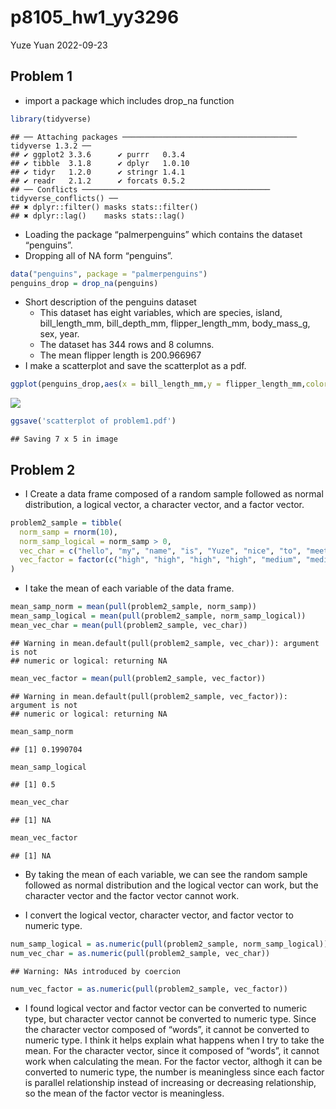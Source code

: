p8105_hw1_yy3296
================
Yuze Yuan
2022-09-23

## Problem 1

-   import a package which includes drop_na function

``` r
library(tidyverse) 
```

    ## ── Attaching packages ─────────────────────────────────────── tidyverse 1.3.2 ──
    ## ✔ ggplot2 3.3.6      ✔ purrr   0.3.4 
    ## ✔ tibble  3.1.8      ✔ dplyr   1.0.10
    ## ✔ tidyr   1.2.0      ✔ stringr 1.4.1 
    ## ✔ readr   2.1.2      ✔ forcats 0.5.2 
    ## ── Conflicts ────────────────────────────────────────── tidyverse_conflicts() ──
    ## ✖ dplyr::filter() masks stats::filter()
    ## ✖ dplyr::lag()    masks stats::lag()

-   Loading the package “palmerpenguins” which contains the dataset
    “penguins”.
-   Dropping all of NA form “penguins”.

``` r
data("penguins", package = "palmerpenguins")  
penguins_drop = drop_na(penguins) 
```

-   Short description of the penguins dataset
    -   This dataset has eight variables, which are species, island,
        bill_length_mm, bill_depth_mm, flipper_length_mm, body_mass_g,
        sex, year.
    -   The dataset has 344 rows and 8 columns.
    -   The mean flipper length is 200.966967
-   I make a scatterplot and save the scatterplot as a pdf.

``` r
ggplot(penguins_drop,aes(x = bill_length_mm,y = flipper_length_mm,color=species)) + geom_point()
```

![](p8105_hw1_yy3296_files/figure-gfm/unnamed-chunk-3-1.png)<!-- -->

``` r
ggsave('scatterplot of problem1.pdf')
```

    ## Saving 7 x 5 in image

## Problem 2

-   I Create a data frame composed of a random sample followed as normal
    distribution, a logical vector, a character vector, and a factor
    vector.

``` r
problem2_sample = tibble(
  norm_samp = rnorm(10),
  norm_samp_logical = norm_samp > 0,
  vec_char = c("hello", "my", "name", "is", "Yuze", "nice", "to", "meet", "you", "!"),
  vec_factor = factor(c("high", "high", "high", "high", "medium", "medium", "low", "low", "low", "low")),
)
```

-   I take the mean of each variable of the data frame.

``` r
mean_samp_norm = mean(pull(problem2_sample, norm_samp))
mean_samp_logical = mean(pull(problem2_sample, norm_samp_logical))
mean_vec_char = mean(pull(problem2_sample, vec_char))
```

    ## Warning in mean.default(pull(problem2_sample, vec_char)): argument is not
    ## numeric or logical: returning NA

``` r
mean_vec_factor = mean(pull(problem2_sample, vec_factor))
```

    ## Warning in mean.default(pull(problem2_sample, vec_factor)): argument is not
    ## numeric or logical: returning NA

``` r
mean_samp_norm
```

    ## [1] 0.1990704

``` r
mean_samp_logical
```

    ## [1] 0.5

``` r
mean_vec_char
```

    ## [1] NA

``` r
mean_vec_factor
```

    ## [1] NA

-   By taking the mean of each variable, we can see the random sample
    followed as normal distribution and the logical vector can work, but
    the character vector and the factor vector cannot work.

-   I convert the logical vector, character vector, and factor vector to
    numeric type.

``` r
num_samp_logical = as.numeric(pull(problem2_sample, norm_samp_logical))
num_vec_char = as.numeric(pull(problem2_sample, vec_char))
```

    ## Warning: NAs introduced by coercion

``` r
num_vec_factor = as.numeric(pull(problem2_sample, vec_factor))
```

-   I found logical vector and factor vector can be converted to numeric
    type, but character vector cannot be converted to numeric type.
    Since the character vector composed of “words”, it cannot be
    converted to numeric type. I think it helps explain what happens
    when I try to take the mean. For the character vector, since it
    composed of “words”, it cannot work when calculating the mean. For
    the factor vector, althogh it can be converted to numeric type, the
    number is meaningless since each factor is parallel relationship
    instead of increasing or decreasing relationship, so the mean of the
    factor vector is meaningless.
